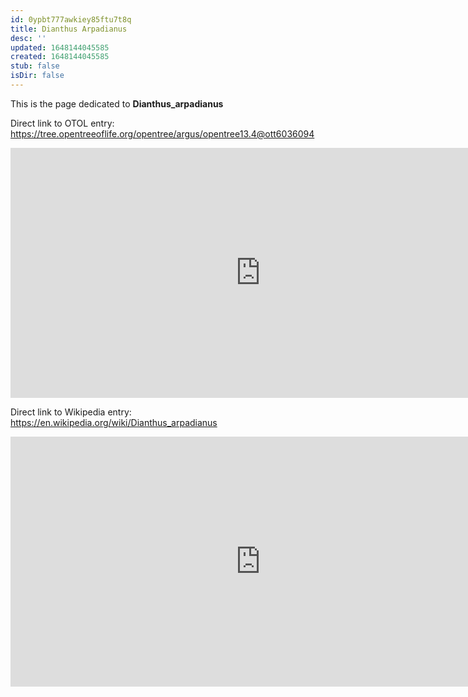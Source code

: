 ```yaml
---
id: 0ypbt777awkiey85ftu7t8q
title: Dianthus Arpadianus
desc: ''
updated: 1648144045585
created: 1648144045585
stub: false
isDir: false
---
```

This is the page dedicated to **Dianthus_arpadianus**


Direct link to OTOL entry: https://tree.opentreeoflife.org/opentree/argus/opentree13.4@ott6036094



<html>
    <body>
    <iframe src="https://tree.opentreeoflife.org/opentree/argus/opentree13.4@ott6036094"
    width="800" height="400" frameborder="0" allowfullscreen> </iframe>
    </body>
</html>
    


Direct link to Wikipedia entry: https://en.wikipedia.org/wiki/Dianthus_arpadianus



<html>
    <body>
    <iframe src="https://en.wikipedia.org/wiki/Dianthus_arpadianus"
    width="800" height="400" frameborder="0" allowfullscreen> </iframe>
    </body>
</html>
    

